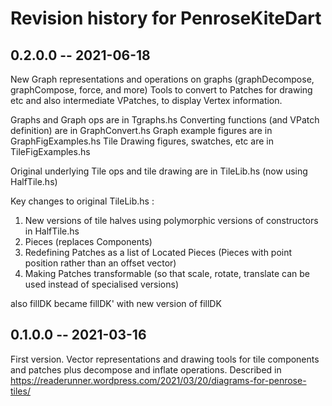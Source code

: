 # Revision history for PenroseKiteDart


## 0.2.0.0 -- 2021-06-18

New Graph representations and operations on graphs (graphDecompose, graphCompose, force, and more)
Tools to convert to Patches for drawing etc and also intermediate VPatches, to display Vertex information.

Graphs and Graph ops are in Tgraphs.hs
Converting functions (and VPatch definition) are in GraphConvert.hs
Graph example figures are in GraphFigExamples.hs
Tile Drawing figures, swatches, etc are in TileFigExamples.hs

Original underlying Tile ops and tile drawing are in TileLib.hs (now using HalfTile.hs)

Key changes to original TileLib.hs : 

1.  New versions of tile halves using polymorphic versions of constructors in HalfTile.hs
2.  Pieces (replaces Components)
3.  Redefining Patches as a list of Located Pieces (Pieces with point position rather than an offset vector)
4.  Making Patches transformable (so that scale, rotate, translate can be used instead of specialised versions)

also fillDK became fillDK' with new version of fillDK

## 0.1.0.0 -- 2021-03-16

First version.
Vector representations and drawing tools for tile components and patches plus decompose and inflate operations.
Described in <https://readerunner.wordpress.com/2021/03/20/diagrams-for-penrose-tiles/>
